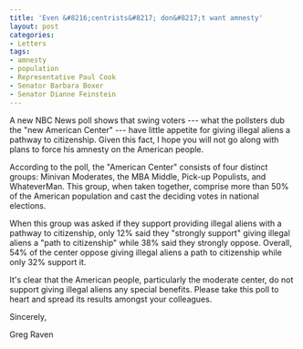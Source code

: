 ```yaml
---
title: 'Even &#8216;centrists&#8217; don&#8217;t want amnesty'
layout: post
categories:
- Letters
tags:
- amnesty
- population
- Representative Paul Cook
- Senator Barbara Boxer
- Senator Dianne Feinstein
---
```


A new NBC News poll shows that swing voters --- what the pollsters dub the "new American Center" --- have little appetite for giving illegal aliens a pathway to citizenship. Given this fact, I hope you will not go along with plans to force his amnesty on the American people.  
  
According to the poll, the "American Center" consists of four distinct groups: Minivan Moderates, the MBA Middle, Pick-up Populists, and WhateverMan. This group, when taken together, comprise more than 50% of the American population and cast the deciding votes in national elections.

When this group was asked if they support providing illegal aliens with a pathway to citizenship, only 12% said they "strongly support" giving illegal aliens a "path to citizenship" while 38% said they strongly oppose. Overall, 54% of the center oppose giving illegal aliens a path to citizenship while only 32% support it.

It's clear that the American people, particularly the moderate center, do not support giving illegal aliens any special benefits. Please take this poll to heart and spread its results amongst your colleagues.

Sincerely,

Greg Raven